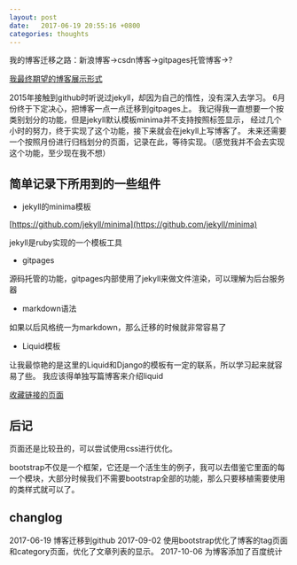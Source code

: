 ```yaml
---
layout: post
date:   2017-06-19 20:55:16 +0800
categories: thoughts
---
```


我的博客迁移之路：新浪博客->csdn博客->gitpages托管博客->?

[我最终期望的博客展示形式](http://eli.thegreenplace.net/archives/all)

2015年接触到github时听说过jekyll，却因为自己的惰性，没有深入去学习。
6月份终于下定决心，把博客一点一点迁移到gitpages上。
我记得我一直想要一个按类别划分的功能，但是jekyll默认模板minima并不支持按照标签显示，
经过几个小时的努力，终于实现了这个功能，接下来就会在jekyll上写博客了。
未来还需要一个按照月份进行归档划分的页面，记录在此，等待实现。（感觉我并不会去实现这个功能，至少现在我不想）

## 简单记录下所用到的一些组件

* jekyll的minima模板

[https://github.com/jekyll/minima](https://github.com/jekyll/minima)

jekyll是ruby实现的一个模板工具
* gitpages

源码托管的功能，gitpages内部使用了jekyll来做文件渲染，可以理解为后台服务器
* markdown语法

如果以后风格统一为markdown，那么迁移的时候就非常容易了
* Liquid模板

让我最惊艳的是这里的Liquid和Django的模板有一定的联系，所以学习起来就容易了些。
我应该得单独写篇博客来介绍liquid

[收藏链接的页面](http://lineuman.github.io/mainpage/index)

## 后记
页面还是比较丑的，可以尝试使用css进行优化。

bootstrap不仅是一个框架，它还是一个活生生的例子，我可以去借鉴它里面的每一个模块，大部分时候我们不需要bootstrap全部的功能，那么只要移植需要使用的类样式就可以了。

## changlog
2017-06-19 博客迁移到github
2017-09-02 使用bootstrap优化了博客的tag页面和category页面，优化了文章列表的显示。
2017-10-06 为博客添加了百度统计

